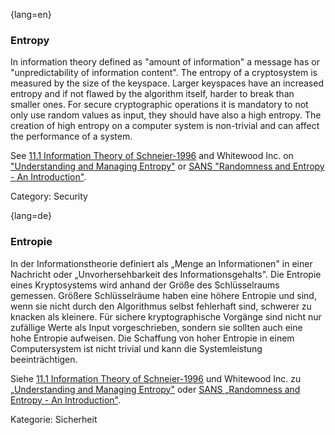 {lang=en}
### Entropy

In information theory defined as "amount of information" a message has or
"unpredictability of information content". The entropy of a cryptosystem is
measured by the size of the keyspace. Larger keyspaces have an increased
entropy and if not flawed by the algorithm itself, harder to break than smaller
ones.
For secure cryptographic operations it is mandatory to not only use random
values as input, they should have also a high entropy. The creation of high
entropy on a computer system is non-trivial and can affect the performance of a
system.

See [11.1 Information Theory of Schneier-1996](#ref-schneier-1996) and Whitewood Inc. on ["Understanding and Managing Entropy"](https://www.blackhat.com/docs/us-15/materials/us-15-Potter-Understanding-And-Managing-Entropy-Usage-wp.pdf) or [SANS "Randomness and Entropy - An Introduction"](https://www.sans.org/reading-room/whitepapers/vpns/randomness-entropy-introduction-874).

Category: Security


{lang=de}
### Entropie

In der Informationstheorie definiert als „Menge an Informationen" in
einer Nachricht oder „Unvorhersehbarkeit des Informationsgehalts". Die
Entropie eines Kryptosystems wird anhand der Größe des Schlüsselraums
gemessen. Größere Schlüsselräume haben eine höhere Entropie und sind,
wenn sie nicht durch den Algorithmus selbst fehlerhaft sind, schwerer
zu knacken als kleinere. Für sichere kryptographische Vorgänge sind
nicht nur zufällige Werte als Input vorgeschrieben, sondern sie
sollten auch eine hohe Entropie aufweisen. Die Schaffung von hoher
Entropie in einem Computersystem ist nicht trivial und kann die
Systemleistung beeinträchtigen.

Siehe [11.1 Information Theory of Schneier-1996](#ref-schneier-1996) und
Whitewood Inc. zu [„Understanding
and Managing
Entropy"](https://www.blackhat.com/docs/us-15/materials/us-15-Potter-Understanding-And-Managing-Entropy-Usage-wp.pdf)
oder [SANS „Randomness and Entropy - An
Introduction"](https://www.sans.org/reading-room/whitepapers/vpns/randomness-entropy-introduction-874).

Kategorie: Sicherheit

